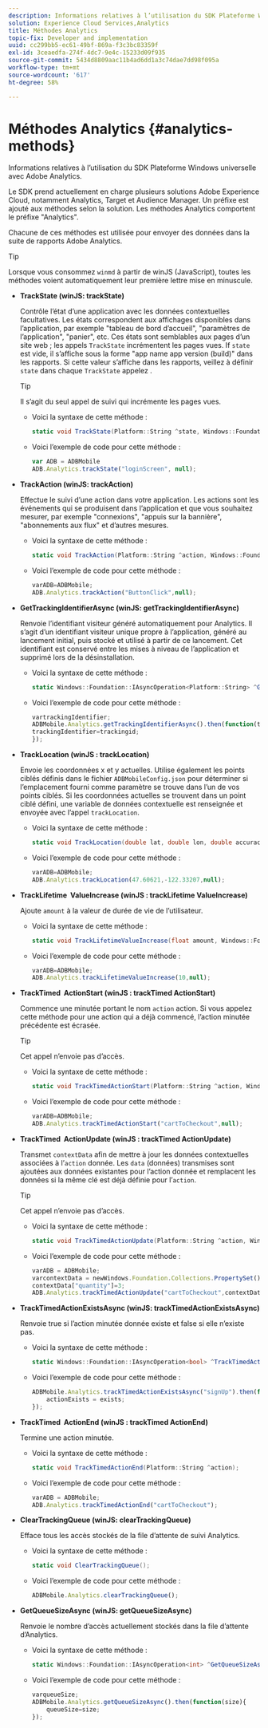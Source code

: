 ```yaml
---
description: Informations relatives à l’utilisation du SDK Plateforme Windows universelle avec Adobe Analytics.
solution: Experience Cloud Services,Analytics
title: Méthodes Analytics
topic-fix: Developer and implementation
uuid: cc299bb5-ec61-49bf-869a-f3c3bc83359f
exl-id: 3ceaedfa-274f-4dc7-9e4c-15233d09f935
source-git-commit: 5434d8809aac11b4ad6dd1a3c74dae7dd98f095a
workflow-type: tm+mt
source-wordcount: '617'
ht-degree: 58%

---
```


# Méthodes Analytics {#analytics-methods}

Informations relatives à l’utilisation du SDK Plateforme Windows universelle avec Adobe Analytics.

Le SDK prend actuellement en charge plusieurs solutions Adobe Experience Cloud, notamment Analytics, Target et Audience Manager. Un préfixe est ajouté aux méthodes selon la solution. Les méthodes Analytics comportent le préfixe &quot;Analytics&quot;.

Chacune de ces méthodes est utilisée pour envoyer des données dans la suite de rapports Adobe Analytics.

>[!TIP]
>
>Lorsque vous consommez `winmd` à partir de winJS (JavaScript), toutes les méthodes voient automatiquement leur première lettre mise en minuscule.

* **TrackState (winJS: trackState)**

   Contrôle l’état d’une application avec les données contextuelles facultatives. Les états correspondent aux affichages disponibles dans l’application, par exemple &quot;tableau de bord d’accueil&quot;, &quot;paramètres de l’application&quot;, &quot;panier&quot;, etc. Ces états sont semblables aux pages d’un site web ; les appels `TrackState` incrémentent les pages vues.
If `state` est vide, il s’affiche sous la forme &quot;app name app version (build)&quot; dans les rapports. Si cette valeur s’affiche dans les rapports, veillez à définir `state` dans chaque `TrackState` appelez .

   >[!TIP]
   >
   >Il s’agit du seul appel de suivi qui incrémente les pages vues.

   * Voici la syntaxe de cette méthode :

      ```csharp
      static void TrackState(Platform::String ^state, Windows::Foundation::Collections::IMap<Platform::String^, Platform::Object> ^contextData); 
      ```

   * Voici l’exemple de code pour cette méthode :

      ```js
      var ADB = ADBMobile
      ADB.Analytics.trackState("loginScreen", null);
      ```

* **TrackAction (winJS: trackAction)**

   Effectue le suivi d’une action dans votre application. Les actions sont les événements qui se produisent dans l’application et que vous souhaitez mesurer, par exemple &quot;connexions&quot;, &quot;appuis sur la bannière&quot;, &quot;abonnements aux flux&quot; et d’autres mesures.

   * Voici la syntaxe de cette méthode :

      ```csharp
      static void TrackAction(Platform::String ^action, Windows::Foundation::Collections::IMap<Platform::String^, Platform::Object> ^contextData); 
      ```

   * Voici l’exemple de code pour cette méthode :

      ```js
      varADB=ADBMobile; 
      ADB.Analytics.trackAction("ButtonClick",null); 
      ```

* **GetTrackingIdentifierAsync (winJS: getTrackingIdentifierAsync)**

   Renvoie l’identifiant visiteur généré automatiquement pour Analytics. Il s’agit d’un identifiant visiteur unique propre à l’application, généré au lancement initial, puis stocké et utilisé à partir de ce lancement. Cet identifiant est conservé entre les mises à niveau de l’application et supprimé lors de la désinstallation.

   * Voici la syntaxe de cette méthode :

      ```csharp
      static Windows::Foundation::IAsyncOperation<Platform::String> ^GetTrackingIdentifierAsync(); 
      ```

   * Voici l’exemple de code pour cette méthode :

      ```js
      vartrackingIdentifier; 
      ADBMobile.Analytics.getTrackingIdentifierAsync().then(function(trackingid){
      trackingIdentifier=trackingid;
      });
      ```

* **TrackLocation (winJS : trackLocation)**

   Envoie les coordonnées x et y actuelles. Utilise également les points ciblés définis dans le fichier `ADBMobileConfig.json` pour déterminer si l’emplacement fourni comme paramètre se trouve dans l’un de vos points ciblés. Si les coordonnées actuelles se trouvent dans un point ciblé défini, une variable de données contextuelle est renseignée et envoyée avec l’appel `trackLocation`.

   * Voici la syntaxe de cette méthode :

      ```csharp
      static void TrackLocation(double lat, double lon, double accuracy, Windows::Foundation::Collections::IMap<Platform::String^, Platform::Object> ^contextData);
      ```

   * Voici l’exemple de code pour cette méthode :

      ```js
      varADB=ADBMobile; 
      ADB.Analytics.trackLocation(47.60621,-122.33207,null);
      ```

* **TrackLifetime &#x200B; ValueIncrease (winJS : trackLifetime &#x200B; ValueIncrease)**

   Ajoute `amount` à la valeur de durée de vie de l’utilisateur.

   * Voici la syntaxe de cette méthode :

      ```csharp
      static void TrackLifetimeValueIncrease(float amount, Windows::Foundation::Collections::IMap<Platform::String^, Platform::Object> ^contextData); 
      ```

   * Voici l’exemple de code pour cette méthode :

      ```js
      varADB=ADBMobile;
      ADB.Analytics.trackLifetimeValueIncrease(10,null);
      ```

* **TrackTimed &#x200B; ActionStart (winJS : trackTimed &#x200B; ActionStart)**

   Commence une minutée portant le nom `action` action. Si vous appelez cette méthode pour une action qui a déjà commencé, l’action minutée précédente est écrasée.

   >[!TIP]
   >
   >Cet appel n’envoie pas d’accès.

   * Voici la syntaxe de cette méthode :

      ```csharp
      static void TrackTimedActionStart(Platform::String ^action, Windows::Foundation::Collections::IMap<Platform::String^, Platform::Object^> ^contextData); 
      ```

   * Voici l’exemple de code pour cette méthode :

      ```js
      varADB=ADBMobile;
      ADB.Analytics.trackTimedActionStart("cartToCheckout",null); 
      ```

* **TrackTimed &#x200B; ActionUpdate (winJS : trackTimed &#x200B; ActionUpdate)**

   Transmet `contextData` afin de mettre à jour les données contextuelles associées à l’`action` donnée. Les `data` (données) transmises sont ajoutées aux données existantes pour l’action donnée et remplacent les données si la même clé est déjà définie pour l’`action`.

   >[!TIP]
   >
   >Cet appel n’envoie pas d’accès.

   * Voici la syntaxe de cette méthode :

      ```csharp
      static void TrackTimedActionUpdate(Platform::String ^action, Windows::Foundation::Collections::IMap<Platform::String^, Platform::Object> ^contextData); 
      ```

   * Voici l’exemple de code pour cette méthode :

      ```js
      varADB = ADBMobile;
      varcontextData = newWindows.Foundation.Collections.PropertySet();
      contextData["quantity"]=3; 
      ADB.Analytics.trackTimedActionUpdate("cartToCheckout",contextData);
      ```

* **TrackTimedActionExistsAsync (winJS: trackTimedActionExistsAsync)**

   Renvoie true si l’action minutée donnée existe et false si elle n’existe pas.

   * Voici la syntaxe de cette méthode :

      ```csharp
      static Windows::Foundation::IAsyncOperation<bool> ^TrackTimedActionExistsAsync(Platform::String ^action); 
      ```

   * Voici l’exemple de code pour cette méthode :

      ```js
      ADBMobile.Analytics.trackTimedActionExistsAsync("signUp").then(function(exists){ 
          actionExists = exists; 
      });
      ```

* **TrackTimed &#x200B; ActionEnd (winJS : trackTimed &#x200B; ActionEnd)**

   Termine une action minutée.

   * Voici la syntaxe de cette méthode :

      ```csharp
      static void TrackTimedActionEnd(Platform::String ^action);
      ```

   * Voici l’exemple de code pour cette méthode :

      ```js
      varADB = ADBMobile; 
      ADB.Analytics.trackTimedActionEnd("cartToCheckout"); 
      ```

* **ClearTrackingQueue (winJS: clearTrackingQueue)**

   Efface tous les accès stockés de la file d’attente de suivi Analytics.

   * Voici la syntaxe de cette méthode :

      ```csharp
      static void ClearTrackingQueue();
      ```

   * Voici l’exemple de code pour cette méthode :

      ```js
      ADBMobile.Analytics.clearTrackingQueue();
      ```

* **GetQueueSizeAsync (winJS: getQueueSizeAsync)**

   Renvoie le nombre d’accès actuellement stockés dans la file d’attente d’Analytics.

   * Voici la syntaxe de cette méthode :

      ```csharp
      static Windows::Foundation::IAsyncOperation<int> ^GetQueueSizeAsync();
      ```

   * Voici l’exemple de code pour cette méthode :

      ```js
      varqueueSize;
      ADBMobile.Analytics.getQueueSizeAsync().then(function(size){ 
          queueSize=size;
      });
      ```
